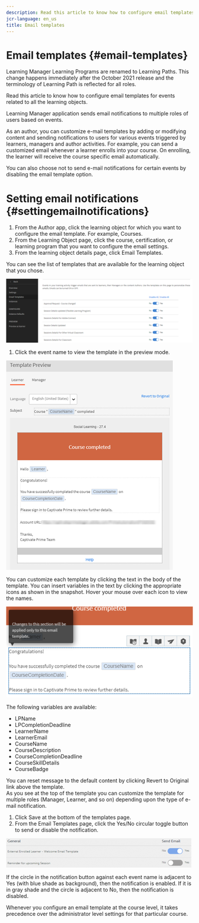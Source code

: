 ```yaml
---
description: Read this article to know how to configure email templates for events related to all the learning objects.
jcr-language: en_us
title: Email templates
---
```



# Email templates {#email-templates}

Learning Manager Learning Programs are renamed to Learning Paths. This change happens immediately after the October 2021 release and the terminology of Learning Path is reflected for all roles.

Read this article to know how to configure email templates for events related to all the learning objects.

Learning Manager application sends email notifications to multiple roles of users based on events.

As an author, you can customize e-mail templates by adding or modifying content and sending notifications to users for various events triggered by learners, managers and author activities. For example, you can send a customized email whenever a learner enrolls into your course. On enrolling, the learner will receive the course specific email automatically.

You can also choose not to send e-mail notifications for certain events by disabling the email template option.

# Setting email notifications {#settingemailnotifications}

1. From the Author app, click the learning object for which you want to configure the email template. For example, Courses.
1. From the Learning Object page, click the course, certification, or learning program that you want to configure the email settings.
1. From the learning object details page, click Email Templates.

You can see the list of templates that are available for the learning object that you chose.

![](assets/email-templates-forlearningprograms.png)

1. Click the event name to view the template in the preview mode.

![](assets/preview-the-emailtemplateforyourlearningobject.png)

You can customize each template by clicking the text in the body of the template. You can insert variables in the text by clicking the appropriate icons as shown in the snapshot. Hover your mouse over each icon to view the names.

![](assets/insert-variable.png)

The following variables are available:

* LPName
* LPCompletionDeadline
* LearnerName
* LearnerEmail
* CourseName
* CourseDescription
* CourseCompletionDeadline
* CourseSkillDetails
* CourseBadge

You can reset message to the default content by clicking Revert to Original link above the template.  
As you see at the top of the template you can customize the template for multiple roles (Manager, Learner, and so on)  depending upon the type of e-mail notification.

1. Click Save at the bottom of the templates page.
1. From the Email Templates page, click the Yes/No circular toggle button to send or disable the notification.

![](assets/email-notification-e1437624109719.png)

If the circle in the notification button against each event name is adjacent to Yes (with blue shade as background), then the notification is enabled. If it is in gray shade and the circle is adjacent to No, then the notification is disabled.

Whenever you configure an email template at the course level, it takes precedence over the administrator level settings for that particular course.
